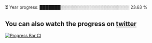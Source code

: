 
⏳ Year progress: ███████░░░░░░░░░░░░░░░░░░░░░░░ 23.63 %

You can also watch the progress on [twitter](https://twitter.com/year_progress)
---

[![Progress Bar CI](https://github.com/thatoranzhevyy/thatoranzhevyy/actions/workflows/node.js.yml/badge.svg)](https://github.com/thatoranzhevyy/thatoranzhevyy/actions/workflows/node.js.yml)

